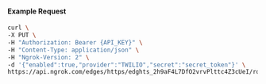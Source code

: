 <!-- Code generated for API Clients. DO NOT EDIT. -->

#### Example Request

```bash
curl \
-X PUT \
-H "Authorization: Bearer {API_KEY}" \
-H "Content-Type: application/json" \
-H "Ngrok-Version: 2" \
-d '{"enabled":true,"provider":"TWILIO","secret":"secret_token"}' \
https://api.ngrok.com/edges/https/edghts_2h9aF4L7DfO2vrvPlttc4Z3cUeI/routes/edghtsrt_2h9aEzRPRL9wAWHOK2sYAbzUtau/webhook_verification
```
